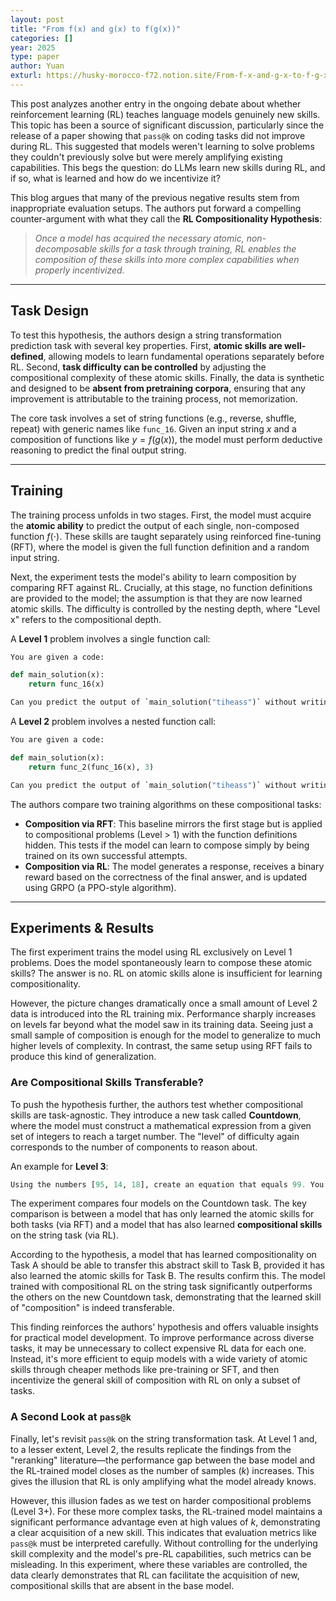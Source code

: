 ```yaml
---
layout: post
title: "From f(x) and g(x) to f(g(x))"
categories: []
year: 2025
type: paper
author: Yuan
exturl: https://husky-morocco-f72.notion.site/From-f-x-and-g-x-to-f-g-x-LLMs-Learn-New-Skills-in-RL-by-Composing-Old-Ones-2499aba4486f802c8108e76a12af3020
---
```


This post analyzes another entry in the ongoing debate about whether reinforcement learning (RL) teaches language models genuinely new skills. This topic has been a source of significant discussion, particularly since the release of a paper showing that `pass@k` on coding tasks did not improve during RL. This suggested that models weren't learning to solve problems they couldn't previously solve but were merely amplifying existing capabilities. This begs the question: do LLMs learn new skills during RL, and if so, what is learned and how do we incentivize it?

This blog argues that many of the previous negative results stem from inappropriate evaluation setups. The authors put forward a compelling counter-argument with what they call the **RL Compositionality Hypothesis**:

> *Once a model has acquired the necessary atomic, non-decomposable skills for a task through training, RL enables the composition of these skills into more complex capabilities when properly incentivized.*

-----

## Task Design

To test this hypothesis, the authors design a string transformation prediction task with several key properties. First, **atomic skills are well-defined**, allowing models to learn fundamental operations separately before RL. Second, **task difficulty can be controlled** by adjusting the compositional complexity of these atomic skills. Finally, the data is synthetic and designed to be **absent from pretraining corpora**, ensuring that any improvement is attributable to the training process, not memorization.

The core task involves a set of string functions (e.g., reverse, shuffle, repeat) with generic names like `func_16`. Given an input string $x$ and a composition of functions like $y = f(g(x))$, the model must perform deductive reasoning to predict the final output string.

-----

## Training

The training process unfolds in two stages. First, the model must acquire the **atomic ability** to predict the output of each single, non-composed function $f(\cdot)$. These skills are taught separately using reinforced fine-tuning (RFT), where the model is given the full function definition and a random input string.

Next, the experiment tests the model's ability to learn composition by comparing RFT against RL. Crucially, at this stage, no function definitions are provided to the model; the assumption is that they are now learned atomic skills. The difficulty is controlled by the nesting depth, where "Level x" refers to the compositional depth.

A **Level 1** problem involves a single function call:

```python
You are given a code:

def main_solution(x):
    return func_16(x)

Can you predict the output of `main_solution("tiheass")` without writing any code? Please reason and put your final answer in the following json format: {"output": <your output>}, where <your output> should be the final string.
```

A **Level 2** problem involves a nested function call:

```python
You are given a code:

def main_solution(x):
    return func_2(func_16(x), 3)

Can you predict the output of `main_solution("tiheass")` without writing any code? Please reason and put your final answer in the following json format: {"output": <your output>}, where <your output> should be the final string.
```

The authors compare two training algorithms on these compositional tasks:

  * **Composition via RFT**: This baseline mirrors the first stage but is applied to compositional problems (Level \> 1) with the function definitions hidden. This tests if the model can learn to compose simply by being trained on its own successful attempts.
  * **Composition via RL**: The model generates a response, receives a binary reward based on the correctness of the final answer, and is updated using GRPO (a PPO-style algorithm).

-----

## Experiments & Results

The first experiment trains the model using RL exclusively on Level 1 problems. Does the model spontaneously learn to compose these atomic skills? The answer is no. RL on atomic skills alone is insufficient for learning compositionality.

However, the picture changes dramatically once a small amount of Level 2 data is introduced into the RL training mix. Performance sharply increases on levels far beyond what the model saw in its training data. Seeing just a small sample of composition is enough for the model to generalize to much higher levels of complexity. In contrast, the same setup using RFT fails to produce this kind of generalization.

### Are Compositional Skills Transferable?

To push the hypothesis further, the authors test whether compositional skills are task-agnostic. They introduce a new task called **Countdown**, where the model must construct a mathematical expression from a given set of integers to reach a target number. The "level" of difficulty again corresponds to the number of components to reason about.

An example for **Level 3**:

```python
Using the numbers [95, 14, 18], create an equation that equals 99. You can use basic arithmetic operations (+, -, *, /) and each number can only be used once. Show your work in <think> </think> tags. And return the final answer in <answer> </answer> tags, for example <answer> (1 + 2) / 3 * 4 </answer>.
```

The experiment compares four models on the Countdown task. The key comparison is between a model that has only learned the atomic skills for both tasks (via RFT) and a model that has also learned **compositional skills** on the string task (via RL).

According to the hypothesis, a model that has learned compositionality on Task A should be able to transfer this abstract skill to Task B, provided it has also learned the atomic skills for Task B. The results confirm this. The model trained with compositional RL on the string task significantly outperforms the others on the new Countdown task, demonstrating that the learned skill of "composition" is indeed transferable.

This finding reinforces the authors' hypothesis and offers valuable insights for practical model development. To improve performance across diverse tasks, it may be unnecessary to collect expensive RL data for each one. Instead, it's more efficient to equip models with a wide variety of atomic skills through cheaper methods like pre-training or SFT, and then incentivize the general skill of composition with RL on only a subset of tasks.

### A Second Look at `pass@k`

Finally, let's revisit `pass@k` on the string transformation task. At Level 1 and, to a lesser extent, Level 2, the results replicate the findings from the "reranking" literature—the performance gap between the base model and the RL-trained model closes as the number of samples ($k$) increases. This gives the illusion that RL is only amplifying what the model already knows.

However, this illusion fades as we test on harder compositional problems (Level 3+). For these more complex tasks, the RL-trained model maintains a significant performance advantage even at high values of $k$, demonstrating a clear acquisition of a new skill. This indicates that evaluation metrics like `pass@k` must be interpreted carefully. Without controlling for the underlying skill complexity and the model's pre-RL capabilities, such metrics can be misleading. In this experiment, where these variables are controlled, the data clearly demonstrates that RL can facilitate the acquisition of new, compositional skills that are absent in the base model.
